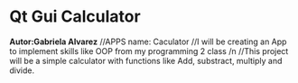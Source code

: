 # Qt Gui Calculator 
**Autor:Gabriela Alvarez**
//APPS name: Caculator
//I will be creating an App to implement skills like OOP from my programming 2 class /n
//This project will be a simple calculator with functions like Add, substract, multiply and divide.

